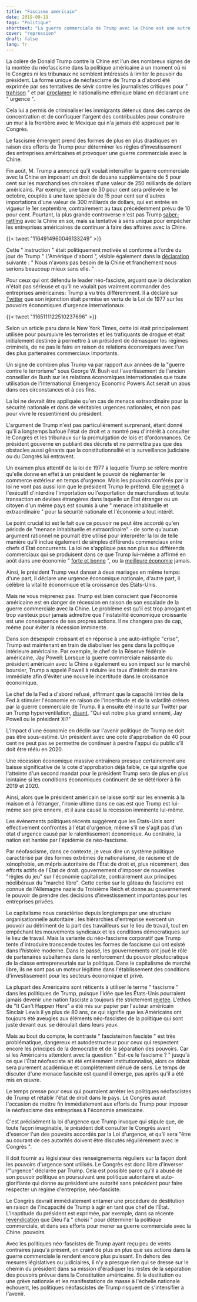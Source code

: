 ```yaml
---
title: "Fascisme américain"
date: 2019-09-19
tags: "Politique"
shorttext: "La guerre commerciale de Trump avec la Chine est une autre étape vers le coup fatal à la démocratie américaine."
cover: "repression"
draft: false
lang: fr
---
```


La colère de Donald Trump contre la Chine est l'un des nombreux signes de la montée du néofascisme dans la politique américaine à un moment où ni le Congrès ni les tribunaux ne semblent intéressés à limiter le pouvoir du président. La forme unique de néofascisme de Trump a d'abord été exprimée par ses tentatives de sévir contre les journalistes critiques pour " [trahison](https://www.nytimes.com/2018/09/07/us/politics/trump-investigation-times-op-ed.html "Trump Wants Attorney General to Investigate Source of Anonymous Times Op-Ed") " et par [proclamer](https://www.nytimes.com/2019/02/15/us/politics/national-emergency-trump.html "Trump Declares a National Emergency, and Provokes a Constitutional Clash") le nationalisme ethnique blanc en déclarant une " urgence ".

Cela lui a permis de criminaliser les immigrants détenus dans des camps de concentration et de confisquer l'argent des contribuables pour construire un mur à la frontière avec le Mexique qui n'a jamais été approuvé par le Congrès.

Le fascisme émergent prend des formes de plus en plus drastiques en raison des efforts de Trump pour déterminer les règles d'investissement des entreprises américaines et provoquer une guerre commerciale avec la Chine.

Fin août, M. Trump a annoncé qu'il voulait intensifier la guerre commerciale avec la Chine en imposant un droit de douane supplémentaire de 5 pour cent sur les marchandises chinoises d'une valeur de 250 milliards de dollars américains. Par exemple, une taxe de 30 pour cent sera prélevée le 1er octobre, couplée à une taxe spéciale de 15 pour cent sur d'autres importations d'une valeur de 300 milliards de dollars, qui est entrée en vigueur le 1er septembre, contrairement au taux précédemment prévu de 10 pour cent. Pourtant, la plus grande controverse n'est pas Trump [saber-rattling](https://www.vox.com/2019/8/24/20830954/trade-war-donald-trump-china-hereby-order-us-companies-tariffs-economic-powers-act-1977 "Trump 'ordered' US companies out of China. Despite claiming otherwise, he can’t do that.") avec la Chine en soi, mais sa tentative à sens unique pour empêcher les entreprises américaines de continuer à faire des affaires avec la Chine.

{{< tweet "1164914960046133249" >}}

Cette " instruction " était politiquement motivée et conforme à l'ordre du jour de Trump " L'Amérique d'abord ", visible également dans la [déclaration](https://www.nytimes.com/2019/08/23/business/china-tariffs-trump.html?fbclid=IwAR2GzgRUPUc4bQQeUTGL7pP0OcgFuaD9kqNxnejj7FSFzVy2aGSFaP7zS28 "Trump Says He Will Raise Existing Tariffs on Chinese Goods to 30%") suivante : " Nous n'avons pas besoin de la Chine et franchement nous serions beaucoup mieux sans elle. "

Pour ceux qui ont défendu le leader néo-fasciste, arguant que la déclaration n'était pas sérieuse et qu'il ne voulait pas vraiment commander des entreprises américaines: Trump a vu très différemment. Il a déclaré sur [Twitter](https://www.nytimes.com/2019/08/24/world/europe/trump-g7-summit.html?action=click&module=Top%20Stories&pgtype=Homepage&login=email&auth=login-email "Trump Asserts He Can Force U.S. Companies to Leave China") que son injonction était permise en vertu de la Loi de 1977 sur les pouvoirs économiques d'urgence internationaux.

{{< tweet "1165111122510237696" >}}

Selon un article paru dans le New York Times, cette loi était principalement utilisée pour poursuivre les terroristes et les trafiquants de drogue et était initialement destinée à permettre à un président de démasquer les régimes criminels, de ne pas le faire en raison de relations économiques avec l'un des plus partenaires commerciaux importants.

Un signe de combien plus Trump va par rapport aux années de la "guerre contre le terrorisme" sous George W. Bush est l'avertissement de l'ancien conseiller de Bush sur les relations économiques internationales que toute utilisation de l'International Emergency Economic Powers Act serait un abus dans ces circonstances et à ces fins.

La loi ne devrait être appliquée qu'en cas de menace extraordinaire pour la sécurité nationale et dans de véritables urgences nationales, et non pas pour vivre le ressentiment du président. 

L'argument de Trump n'est pas particulièrement surprenant, étant donné qu'il a longtemps bafoué l'état de droit et a montré peu d'intérêt à consulter le Congrès et les tribunaux sur la promulgation de lois et d'ordonnances. Ce président gouverne en publiant des décrets et ne permettra pas que des obstacles aussi gênants que la constitutionnalité et la surveillance judiciaire ou du Congrès lui entravent.

Un examen plus attentif de la loi de 1977 à laquelle Trump se réfère montre qu'elle donne en effet à un président le pouvoir de réglementer le commerce extérieur en temps d'urgence. Mais les pouvoirs conférés par la loi ne vont pas aussi loin que le président Trump le prétend. Elle [permet](https://www.treasury.gov/resource-center/sanctions/Documents/ieepa.pdf "International Emergency Economic Powers") à l'exécutif d'interdire l'importation ou l'exportation de marchandises et toute transaction en devises étrangères dans laquelle un État étranger ou un citoyen d'un même pays est soumis à une " menace inhabituelle et extraordinaire " pour la sécurité nationale et l'économie a tout intérêt.

Le point crucial ici est le fait que ce pouvoir ne peut être accordé qu'en période de "menace inhabituelle et extraordinaire" - de sorte qu'aucun argument rationnel ne pourrait être utilisé pour interpréter la loi de telle manière qu'il inclue également de simples différends commerciaux entre chefs d'État concurrents. La loi ne s'applique pas non plus aux différends commerciaux qui se produisent dans ce que Trump lui-même a affirmé en août dans une économie " [forte et bonne](https://www.nytimes.com/2019/08/23/us/politics/trump-economy-trade.html "A Gyrating Economy, and Trump’s Volatile Approach to It, Raise Alarms") ", ou la [meilleure économie](https://www.forbes.com/sites/yuwahedrickwong/2019/07/19/cheap-credit-and-lack-of-competition-gums-up-the-u-s-economy/#708409cf50c7 "Trump Says U.S. Economy Is 'Best It Has Ever Been,' But Facts Tell A Different Story") jamais.

Ainsi, le président Trump veut danser à deux mariages en même temps: d'une part, il déclare une urgence économique nationale, d'autre part, il célèbre la vitalité économique et la croissance des États-Unis.

Mais ne vous méprenez pas: Trump est bien conscient que l'économie américaine est en danger de récession en raison de son escalade de la guerre commerciale avec la Chine. Le problème est qu'il est trop arrogant et trop vaniteux pour jamais admettre que l'instabilité économique croissante est une conséquence de ses propres actions. Il ne changera pas de cap, même pour éviter la récession imminente.

Dans son désespoir croissant et en réponse à une auto-infligée "crise", Trump est maintenant en train de diaboliser les gens dans la politique intérieure américaine. Par exemple, le chef de la Réserve fédérale américaine, Jay Powell: Lorsque la guerre commerciale naissante du président américain avec la Chine a également eu son impact sur le marché boursier, Trump a appelé Powell à réduire les taux d'intérêt de manière immédiate afin d'éviter une nouvelle incertitude dans le croissance économique.

Le chef de la Fed a d'abord refusé, affirmant que la capacité limitée de la Fed à stimuler l'économie en raison de l'incertitude et de la volatilité créées par la guerre commerciale de Trump. Il a ensuite été insulté sur Twitter par un Trump hyperventilation, [disant](https://www.nytimes.com/2019/08/23/business/powell-fed-interest-rates-trump.html "Powell Highlights Fed’s Limits. Trump Labels Him an 'Enemy'"), "Qui est notre plus grand ennemi, Jay Powell ou le président Xi?"

L'impact d'une économie en déclin sur l'avenir politique de Trump ne doit pas être sous-estimé. Un président avec une cote d'approbation de 40 pour cent ne peut pas se permettre de continuer à perdre l'appui du public s'il doit être réélu en 2020.

Une récession économique massive entraînera presque certainement une baisse significative de la cote d'approbation déjà faible, ce qui signifie que l'atteinte d'un second mandat pour le président Trump sera de plus en plus lointaine si les conditions économiques continuent de se détériorer à fin 2019 et 2020.

Ainsi, alors que le président américain se laisse sortir sur les ennemis à la maison et à l'étranger, l'ironie ultime dans ce cas est que Trump est lui-même son pire ennemi, et il aura causé la récession imminente lui-même.

Les événements politiques récents suggèrent que les États-Unis sont effectivement confrontés à l'état d'urgence, même s'il ne s'agit pas d'un état d'urgence causé par le ralentissement économique. Au contraire, la nation est hantée par l'épidémie de néo-fascisme.

Par néofascisme, dans ce contexte, je veux dire un système politique caractérisé par des formes extrêmes de nationalisme, de racisme et de xénophobie, un mépris autoritaire de l'État de droit et, plus récemment, des efforts actifs de l'État de droit. gouvernement d'imposer de nouvelles "règles du jeu" sur l'économie capitaliste, contrairement aux principes néolibéraux du "marché libre". Cette cerise sur le gâteau du fascisme est connue de l'Allemagne nazie du Troisième Reich et donne au gouvernement le pouvoir de prendre des décisions d'investissement importantes pour les entreprises privées.

Le capitalisme nous caractérise depuis longtemps par une structure organisationnelle autoritaire : les hiérarchies d'entreprise exercent un pouvoir au détriment de la part des travailleurs sur le lieu de travail, tout en empêchant les mouvements syndicaux et les conditions démocratiques sur le lieu de travail. Mais la variante du néo-fascisme corporatif que Trump tente d'introduire transcende toutes les formes de fascisme qui ont existé dans l'histoire moderne. Dans le passé, les gouvernements ont joué le rôle de partenaires subalternes dans le renforcement du pouvoir ploutocratique de la classe entrepreneuriale sur la politique. Dans le capitalisme de marché libre, ils ne sont pas un moteur légitime dans l'établissement des conditions d'investissement pour les secteurs économique et privé.

La plupart des Américains sont réticents à utiliser le terme " fascisme " dans les politiques de Trump, puisque l'idée que les États-Unis pourraient jamais devenir une nation fasciste a toujours été strictement [rejetée](https://www.politico.com/magazine/story/2018/03/01/no-fascism-cant-happen-here-217092 "No, Fascism Can’t Happen Here"). L'éthos de "It Can't Happen Here" a été mis sur papier par l'auteur américain Sinclair Lewis il ya plus de 80 ans, ce qui signifie que les Américains ont toujours été aveugles aux éléments néo-fascistes de la politique qui sont juste devant eux. se déroulait dans leurs yeux.

Mais au bout du compte, le contraste " fasciste/non fasciste " est très problématique, dangereux et autodestructeur pour ceux qui respectent encore les principes de la démocratie et de la séparation des pouvoirs. Car si les Américains attendent avec la question " Est-ce le fascisme ? " jusqu'à ce que l'État néofasciste ait été entièrement institutionnalisé, alors ce débat sera purement académique et complètement dénué de sens. Le temps de discuter d'une menace fasciste est quand il émerge, pas après qu'il a été mis en œuvre.

Le temps presse pour ceux qui pourraient arrêter les politiques néofascistes de Trump et rétablir l'état de droit dans le pays. Le Congrès aurait l'occasion de mettre fin immédiatement aux efforts de Trump pour imposer le néofascisme des entreprises à l'économie américaine.

C'est précisément la loi d'urgence que Trump invoque qui stipule que, de toute façon imaginable, le président doit consulter le Congrès avant d'exercer l'un des pouvoirs accordés par la Loi d'urgence, et qu'il sera "être au courant de ces autorités doivent être discutés régulièrement avec le Congrès ".

Il doit fournir au législateur des renseignements réguliers sur la façon dont les pouvoirs d'urgence sont utilisés. Le Congrès est donc libre d'inverser l'"urgence" déclarée par Trump. Cela est possible parce qu'il a abusé de son pouvoir politique en poursuivant une politique autoritaire et auto-glorifiante qui donne au président une autorité sans précédent pour faire respecter un régime d'entreprise, néo-fasciste.

Le Congrès devrait immédiatement entamer une procédure de destitution en raison de l'incapacité de Trump à agir en tant que chef de l'État. L'inaptitude du président est exprimée, par exemple, dans sa récente [revendication](https://www.apnews.com/1d71ff7857c8493d96082703609749b8 "The 'chosen one'? Trump says never mind") que Dieu l'a " choisi " pour déterminer la politique commerciale, et dans ses efforts pour mener sa guerre commerciale avec la Chine. pouvoirs.

Avec les politiques néo-fascistes de Trump ayant reçu peu de vents contraires jusqu'à présent, on craint de plus en plus que ses actions dans la guerre commerciale le rendent encore plus puissant. En dehors des mesures législatives ou judiciaires, il n'y a presque rien qui se dresse sur le chemin du président dans sa mission d'éradiquer les restes de la séparation des pouvoirs prévue dans la Constitution américaine. Si la destitution ou une grève nationale et les manifestations de masse à l'échelle nationale échouent, les politiques néofascistes de Trump risquent de s'intensifier à l'avenir.
